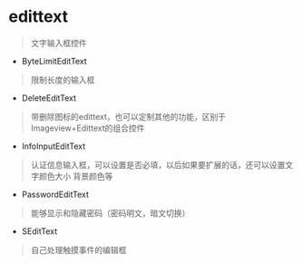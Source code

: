 # edittext
> 文字输入框控件

- ByteLimitEditText
> 限制长度的输入框

- DeleteEditText
> 带删除图标的edittext，也可以定制其他的功能，区别于Imageview+Edittext的组合控件

- InfoInputEditText
> 认证信息输入框，可以设置是否必填，以后如果要扩展的话，还可以设置文字颜色大小 背景颜色等

- PasswordEditText
> 能够显示和隐藏密码（密码明文，暗文切换）

- SEditText
> 自己处理触摸事件的编辑框



